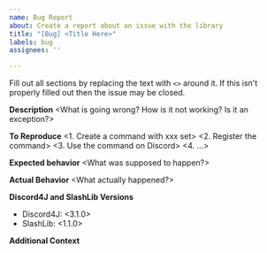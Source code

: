 ```yaml
---
name: Bug Report
about: Create a report about an issue with the library
title: "[Bug] <Title Here>"
labels: bug
assignees: ''

---
```


Fill out all sections by replacing the text with `<>` around it. If this isn't properly filled out then the issue may be closed.

__**Description**__
<What is going wrong? How is it not working? Is it an exception?>

__**To Reproduce**__
<Steps to reproduce the issue if known. This is very important to have.>
<1. Create a command with xxx set>
<2. Register the command>
<3. Use the command on Discord>
<4. ...>

__**Expected behavior**__
<What was supposed to happen?>

__**Actual Behavior**__
<What actually happened?>

__**Discord4J and SlashLib Versions**__
- Discord4J: <3.1.0>
- SlashLib: <1.1.0>

__**Additional Context**__
<Add anything else about the bug here. Screenshots can be added in the relevant sections if related.>
